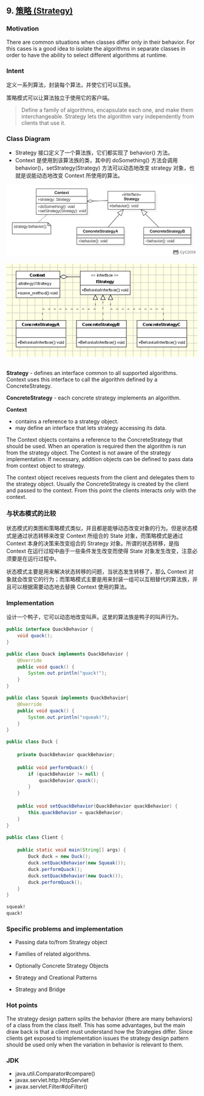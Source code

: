 ## 9. [策略 (Strategy)](https://www.oodesign.com/strategy-pattern.html)


### Motivation

There are common situations when classes differ only in their behavior. For this cases is a good idea to isolate the algorithms in separate classes in order to have the ability to select different algorithms at runtime. 



### Intent

定义一系列算法，封装每个算法，并使它们可以互换。

策略模式可以让算法独立于使用它的客户端。

> Define a family of algorithms, encapsulate each one, and make them interchangeable. Strategy lets the algorithm vary independently from clients that use it.

### Class Diagram

- Strategy 接口定义了一个算法族，它们都实现了  behavior() 方法。
- Context 是使用到该算法族的类，其中的 doSomething() 方法会调用 behavior()，setStrategy(Strategy) 方法可以动态地改变 strategy 对象，也就是说能动态地改变 Context 所使用的算法。

<div align="center"> <img src="../assets/strategy_dioagram.png"/> </div><br>

<div align="center"> <img src="../assets/strategy_implementation.gif"/> </div><br>

**Strategy** - defines an interface common to all supported algorithms. Context uses this interface to call the algorithm defined by a ConcreteStrategy.

**ConcreteStrategy** - each concrete strategy implements an algorithm.

**Context**
- contains a reference to a strategy object.
- may define an interface that lets strategy accessing its data.

The Context objects contains a reference to the ConcreteStrategy that should be used. When an operation is required then the algorithm is run from the strategy object. The Context is not aware of the strategy implementation. If necessary, addition objects can be defined to pass data from context object to strategy. 

The context object receives requests from the client and delegates them to the strategy object. Usually the ConcreteStrategy is created by the client and passed to the context. From this point the clients interacts only with the context.


### 与状态模式的比较

状态模式的类图和策略模式类似，并且都是能够动态改变对象的行为。但是状态模式是通过状态转移来改变 Context 所组合的 State 对象，而策略模式是通过 Context 本身的决策来改变组合的 Strategy 对象。所谓的状态转移，是指 Context 在运行过程中由于一些条件发生改变而使得 State 对象发生改变，注意必须要是在运行过程中。

状态模式主要是用来解决状态转移的问题，当状态发生转移了，那么 Context 对象就会改变它的行为；而策略模式主要是用来封装一组可以互相替代的算法族，并且可以根据需要动态地去替换 Context 使用的算法。

### Implementation

设计一个鸭子，它可以动态地改变叫声。这里的算法族是鸭子的叫声行为。

```java
public interface QuackBehavior {
    void quack();
}
```

```java
public class Quack implements QuackBehavior {
    @Override
    public void quack() {
        System.out.println("quack!");
    }
}
```

```java
public class Squeak implements QuackBehavior{
    @Override
    public void quack() {
        System.out.println("squeak!");
    }
}
```

```java
public class Duck {

    private QuackBehavior quackBehavior;

    public void performQuack() {
        if (quackBehavior != null) {
            quackBehavior.quack();
        }
    }

    public void setQuackBehavior(QuackBehavior quackBehavior) {
        this.quackBehavior = quackBehavior;
    }
}
```

```java
public class Client {

    public static void main(String[] args) {
        Duck duck = new Duck();
        duck.setQuackBehavior(new Squeak());
        duck.performQuack();
        duck.setQuackBehavior(new Quack());
        duck.performQuack();
    }
}
```

```html
squeak!
quack!
```

### Specific problems and implementation

- Passing data to/from Strategy object

- Families of related algorithms.

- Optionally Concrete Strategy Objects

- Strategy and Creational Patterns

- Strategy and Bridge

### Hot points

The strategy design pattern splits the behavior (there are many behaviors) of a class from the class itself. This has some advantages, but the main draw back is that a client must understand how the Strategies differ. Since clients get exposed to implementation issues the strategy design pattern should be used only when the variation in behavior is relevant to them.

### JDK

- java.util.Comparator#compare()
- javax.servlet.http.HttpServlet
- javax.servlet.Filter#doFilter()
